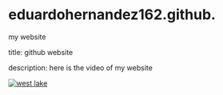 # eduardohernandez162.github.
my website

title: github website

description: here is the video of my website

[![west lake](https://www.youtube-nocookie.com/embed/wbysDvxmgd0)](https://www.youtube-nocookie.com/embed/wbysDvxmgd0)




